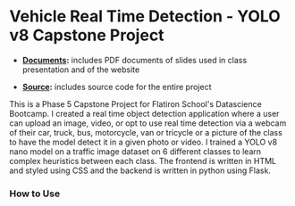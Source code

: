 ﻿# Vehicle Real Time Detection - YOLO v8 Capstone Project

- **[Documents](./documents):** includes PDF documents of slides used in class presentation and of the website

- **[Source](./source):** includes source code for the entire project

This is a Phase 5 Capstone Project for Flatiron School's Datascience Bootcamp. I created a real time object detection application where a user can upload an image, video, or opt to use real time detection via a webcam of their car, truck, bus, motorcycle, van or tricycle or a picture of the class to have the model detect it in a given photo or video. I trained a YOLO v8 nano model on a traffic image dataset on 6 different classes to learn complex heuristics between each class. The frontend is written in HTML and styled using CSS and the backend is written in python using Flask. 

### How to Use






